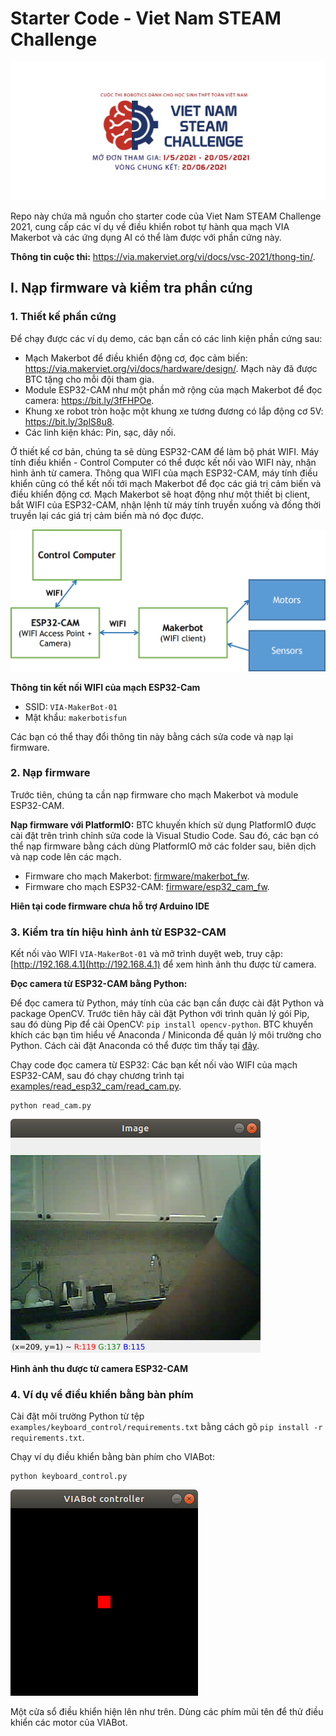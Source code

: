 # Starter Code - Viet Nam STEAM Challenge

![](images/vsc.jpg)

Repo này chứa mã nguồn cho starter code của Viet Nam STEAM Challenge 2021, cung cấp các ví dụ về điều khiển robot tự hành qua mạch VIA Makerbot và các ứng dụng AI có thể làm được với phần cứng này.

**Thông tin cuộc thi:** <https://via.makerviet.org/vi/docs/vsc-2021/thong-tin/>.

## I. Nạp firmware và kiểm tra phần cứng

### 1. Thiết kế phần cứng

Để chạy được các ví dụ demo, các bạn cần có các linh kiện phần cứng sau:

- Mạch Makerbot để điều khiển động cơ, đọc cảm biến: <https://via.makerviet.org/vi/docs/hardware/design/>. Mạch này đã được BTC tặng cho mỗi đội tham gia.
- Module ESP32-CAM như một phần mở rộng của mạch Makerbot để đọc camera: <https://bit.ly/3fFHPOe>.
- Khung xe robot tròn hoặc một khung xe tương đương có lắp động cơ 5V: <https://bit.ly/3plS8u8>.
- Các linh kiện khác: Pin, sạc, dây nối.

Ở thiết kế cơ bản, chúng ta sẽ dùng ESP32-CAM để làm bộ phát WIFI. Máy tính điều khiển - Control Computer có thể được kết nối vào WIFI này, nhận hình ảnh từ camera. Thông qua WIFI của mạch ESP32-CAM, máy tính điều khiển cũng có thể kết nối tới mạch Makerbot để đọc các giá trị cảm biến và điều khiển động cơ. Mạch Makerbot sẽ hoạt động như một thiết bị client, bắt WIFI của ESP32-CAM, nhận lệnh từ máy tính truyền xuống và đồng thời truyền lại các giá trị cảm biến mà nó đọc được.

![](images/connection_diagram.png)

**Thông tin kết nối WIFI của mạch ESP32-Cam**

- SSID: `VIA-MakerBot-01`
- Mật khẩu: `makerbotisfun`

Các bạn có thể thay đổi thông tin này bằng cách sửa code và nạp lại firmware.

### 2. Nạp firmware

Trước tiên, chúng ta cần nạp firmware cho mạch Makerbot và module ESP32-CAM.

**Nạp firmware với PlatformIO:** BTC khuyến khích sử dụng PlatformIO được cài đặt trên trình chỉnh sửa code là Visual Studio Code. Sau đó, các bạn có thể nạp firmware bằng cách dùng PlatformIO mở các folder sau, biên dịch và nạp code lên các mạch.

- Firmware cho mạch Makerbot: [firmware/makerbot_fw](firmware/makerbot_fw).
- Firmware cho mạch ESP32-CAM: [firmware/esp32_cam_fw](firmware/esp32_cam_fw).

**Hiên tại code firmware chưa hỗ trợ Arduino IDE**

<!-- **Nạp firmware với Arduino IDE:**

- Firmware cho mạch Makerbot: [firmware_arduino/makerbot_fw](firmware_arduino/makerbot_fw).
- Firmware cho mạch ESP32-CAM: [firmware_arduino/esp32_cam_fw](firmware_arduino/esp32_cam_fw). -->

<!-- Đối với Arduino IDE, các bạn cần cài đặt thêm thư viện [Adafruit_PWMServoDriver](https://www.arduino.cc/reference/en/libraries/adafruit-pwm-servo-driver-library/). -->

### 3. Kiểm tra tín hiệu hình ảnh từ ESP32-CAM

Kết nối vào WIFI `VIA-MakerBot-01` và mở trình duyệt web, truy cập: [http://192.168.4.1](http://192.168.4.1) để xem hình ảnh thu được từ camera.

**Đọc camera từ ESP32-CAM bằng Python:**

Để đọc camera từ Python, máy tính của các bạn cần được cài đặt Python và package OpenCV. Trước tiên hãy cài đặt Python với trình quản lý gói Pip, sau đó dùng Pip để cài OpenCV: `pip install opencv-python`. BTC khuyến khích các bạn tìm hiểu về Anaconda / Miniconda để quản lý môi trường cho Python. Cách cài đặt Anaconda có thể được tìm thấy tại [đây](https://via.makerviet.org/vi/docs/simulation/installation/).

Chạy code đọc camera từ ESP32: Các bạn kết nối vào WIFI của mạch ESP32-CAM, sau đó chạy chương trình tại [examples/read_esp32_cam/read_cam.py](examples/read_esp32_cam/read_cam.py).

```
python read_cam.py
```

![](images/esp32_cam_image.png)

**Hình ảnh thu được từ camera ESP32-CAM**

### 4. Ví dụ về điều khiển bằng bàn phím


Cài đặt môi trường Python từ tệp `examples/keyboard_control/requirements.txt` bằng cách gõ `pip install -r requirements.txt`.

Chạy ví dụ điều khiển bằng bàn phím cho VIABot:

```
python keyboard_control.py
```

![](images/keyboard_control.png)

Một cửa sổ điều khiển hiện lên như trên. Dùng các phím mũi tên để thử điều khiển các motor của VIABot.

